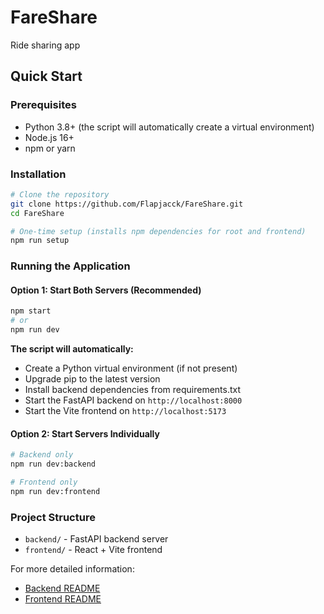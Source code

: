 # FareShare

Ride sharing app

## Quick Start

### Prerequisites

- Python 3.8+ (the script will automatically create a virtual environment)
- Node.js 16+
- npm or yarn

### Installation

```bash
# Clone the repository
git clone https://github.com/Flapjacck/FareShare.git
cd FareShare

# One-time setup (installs npm dependencies for root and frontend)
npm run setup
```

### Running the Application

#### Option 1: Start Both Servers (Recommended)

```bash
npm start
# or
npm run dev
```

**The script will automatically:**

- Create a Python virtual environment (if not present)
- Upgrade pip to the latest version
- Install backend dependencies from requirements.txt
- Start the FastAPI backend on `http://localhost:8000`
- Start the Vite frontend on `http://localhost:5173`

#### Option 2: Start Servers Individually

```bash
# Backend only
npm run dev:backend

# Frontend only  
npm run dev:frontend
```

### Project Structure

- `backend/` - FastAPI backend server
- `frontend/` - React + Vite frontend

For more detailed information:

- [Backend README](./backend/README.md)
- [Frontend README](./frontend/README.md)
